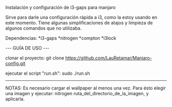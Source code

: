 Instalación y configuración de i3-gaps para manjaro

Sirve para darle una configuración rápida a i3, como la estoy usando en este momento.
Tiene algunas simplificaciones de atajos y limpieza de algunos comandos que no utilizaba. 


Dependencias:
*i3-gaps
*nitrogen
*compton
*i3lock




--- GUÍA DE USO ---

clonar el proyecto: git clone https://github.com/LauRetamar/Manjaro-config.git

ejecutar el script "run.sh": sudo ./run.sh

--------------------


NOTAS:
Es necesario cargar el wallpaper al menos una vez. Para ésto elegir una imagen y ejecutar: nitrogen ruta_del_directorio_de_la_imagen, y aplicarla.
